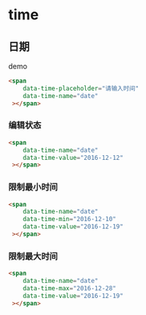 # time

## 日期

<div id="demo">demo</div>

````html
<span
	data-time-placeholder="请输入时间"
	data-time-name="date"
 ></span>
````

### 编辑状态

````html
<span
	data-time-name="date"
	data-time-value="2016-12-12"
 ></span>
````

### 限制最小时间

````html
<span
	data-time-name="date"
	data-time-min="2016-12-10"
	data-time-value="2016-12-19"
 ></span>
````

### 限制最大时间

````html
<span
	data-time-name="date"
	data-time-max="2016-12-28"
	data-time-value="2016-12-19"
 ></span>
````

<!--

### 开始结束时间

````html
<span
	data-time-name="date"
	data-time-type="range"
	data-time-min="2016-12-02"
	data-time-max="2016-12-28"
	data-time-value="2016-12-06~2016-12-20"
 ></span>
````

-->
